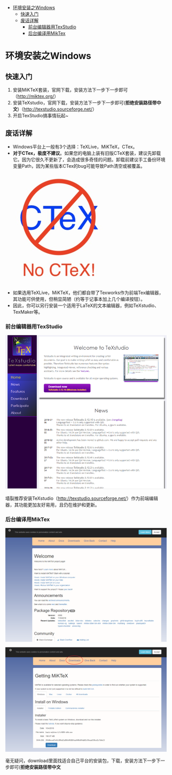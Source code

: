 <!-- TOC depthFrom:1 depthTo:6 withLinks:1 updateOnSave:1 orderedList:0 -->

- [环境安装之Windows](#环境安装之windows)
	- [快速入门](#快速入门)
	- [废话详解](#废话详解)
		- [前台编辑器用TexStudio](#前台编辑器用texstudio)
		- [后台编译用MikTex](#后台编译用miktex)

<!-- /TOC -->
# 环境安装之Windows

## 快速入门

1. 安装MiKTeX套装，官网下载，安装方法下一步下一步即可
（<http://miktex.org/>）
2. 安装TeXstudio，官网下载，安装方法下一步下一步即可(**拒绝安装路径带中文**)（<http://texstudio.sourceforge.net/>）
3. 开启TexStudio搞事情玩起~

## 废话详解

* Windows平台上一般有3个选择：TeXLive，MiKTeX，CTex。
* **对于CTex，极度不建议**。如果您的电脑上装有旧版CTeX套装，建议先卸载它。因为它很久不更新了，会造成很多奇怪的问题。卸载前建议手工备份环境变量Path，因为某些版本CTex的bug可能导致Path清空或被覆盖。

![1541940463696.png](image/1541940463696.png)

* 如果选用TeXLive，MiKTeX，他们都自带了Texworks作为前端Tex编辑器，其功能可供使用，但稍显简陋（约等于记事本加上几个编译按钮）。
* 因此，你可以另行安装一个适用于LaTeX的文本编辑器，例如TeXstudio、TexMaker等。

### 前台编辑器用TexStudio

![1541940215790.png](image/1541940215790.png)

墙裂推荐安装TeXstudio（<http://texstudio.sourceforge.net/>）作为前端编辑器，其功能更加友好易用，且仍在维护和更新。


### 后台编译用MikTex

![1541940568244.png](image/1541940568244.png)

![1541940613821.png](image/1541940613821.png)

毫无疑问，download里面找适合自己平台的安装包，下载，安装方法下一步下一步即可(**拒绝安装路径带中文**
